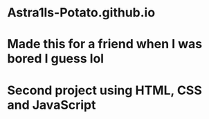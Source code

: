 # Astra1ls-Potato.github.io
#
# Made this for a friend when I was bored I guess lol
# Second project using HTML, CSS and JavaScript
